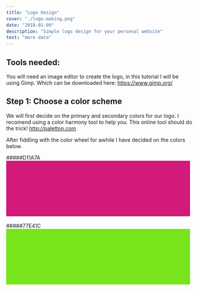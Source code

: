 ```yaml
---
title: "Logo Design"
cover: "./logo-making.png"
date: "2018-01-09"
description: "Simple logo design for your personal website"
test: "more data"
---
```

## Tools needed:
You will need an image editor to create the logo, in this tutorial I will be using Gimp. Which can be downloaded here: https://www.gimp.org/

## Step 1: Choose a color scheme
We will first decide on the primary and secondary colors for our logo. I recomend using a color harmony tool to help you. This online tool should do the trick! http://paletton.com 

After fiddling with the color wheel for awhile I have decided on the colors below.

####\#D11A7A
![](./color2.png)

####\#77E41C
![](./color1.png)